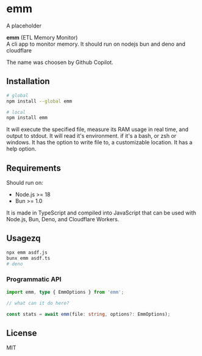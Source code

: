 # emm

A placeholder

**emm** (ETL Memory Monitor)  
A cli app to monitor memory.
It should run on nodejs bun and deno and cloudflare

The name was choosen by Github Copilot.

## Installation

```bash
# global
npm install --global emm

# local
npm install emm
```

It will execute the specified file, measure its RAM usage in real time, and output to stdout.
It will read it's environment. if it's a bash, or zsh or windows.
It has the option to write file to, a customizable location.
It has a help option.

## Requirements

Should run on:

- Node.js >= 18  
- Bun >= 1.0  
<!-- - Deno >= 1.35  
- Cloudflare Workers (ESM compatible) -->

It is made in TypeScript and compiled into JavaScript that can be used with Node.js, Bun, Deno, and Cloudflare Workers.

## Usagezq

```bash
npx emm asdf.js
bunx emm asdf.ts
# deno
```

### Programmatic API

```ts
import emm, type { EmmOptions } from 'emm';

// what can it do here?

const stats = await emm(file: string, options?: EmmOptions);
```

## License

MIT






